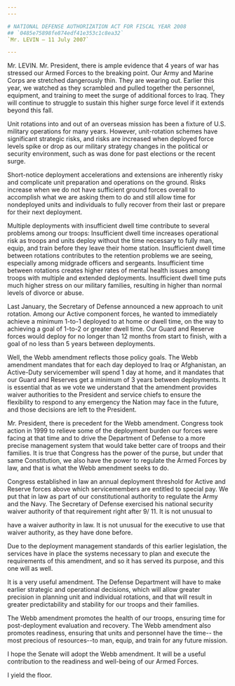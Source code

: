 ```yaml
---
---

# NATIONAL DEFENSE AUTHORIZATION ACT FOR FISCAL YEAR 2008
## `0485e75898fe874edf41e353c1c8ea32`
`Mr. LEVIN — 11 July 2007`

---
```



Mr. LEVIN. Mr. President, there is ample evidence that 4 years of war 
has stressed our Armed Forces to the breaking point. Our Army and 
Marine Corps are stretched dangerously thin. They are wearing out. 
Earlier this year, we watched as they scrambled and pulled together the 
personnel, equipment, and training to meet the surge of additional 
forces to Iraq. They will continue to struggle to sustain this higher 
surge force level if it extends beyond this fall.

Unit rotations into and out of an overseas mission has been a fixture 
of U.S. military operations for many years. However, unit-rotation 
schemes have significant strategic risks, and risks are increased when 
deployed force levels spike or drop as our military strategy changes in 
the political or security environment, such as was done for past 
elections or the recent surge.

Short-notice deployment accelerations and extensions are inherently 
risky and complicate unit preparation and operations on the ground. 
Risks increase when we do not have sufficient ground forces overall to 
accomplish what we are asking them to do and still allow time for 
nondeployed units and individuals to fully recover from their last or 
prepare for their next deployment.

Multiple deployments with insufficient dwell time contribute to 
several problems among our troops: Insufficient dwell time increases 
operational risk as troops and units deploy without the time necessary 
to fully man, equip, and train before they leave their home station. 
Insufficient dwell time between rotations contributes to the retention 
problems we are seeing, especially among midgrade officers and 
sergeants. Insufficient time between rotations creates higher rates of 
mental health issues among troops with multiple and extended 
deployments. Insufficient dwell time puts much higher stress on our 
military families, resulting in higher than normal levels of divorce or 
abuse.

Last January, the Secretary of Defense announced a new approach to 
unit rotation. Among our Active component forces, he wanted to 
immediately achieve a minimum 1-to-1 deployed to at home or dwell time, 
on the way to achieving a goal of 1-to-2 or greater dwell time. Our 
Guard and Reserve forces would deploy for no longer than 12 months from 
start to finish, with a goal of no less than 5 years between 
deployments.

Well, the Webb amendment reflects those policy goals. The Webb 
amendment mandates that for each day deployed to Iraq or Afghanistan, 
an Active-Duty servicemember will spend 1 day at home, and it mandates 
that our Guard and Reserves get a minimum of 3 years between 
deployments. It is essential that as we vote we understand that the 
amendment provides waiver authorities to the President and service 
chiefs to ensure the flexibility to respond to any emergency the Nation 
may face in the future, and those decisions are left to the President.

Mr. President, there is precedent for the Webb amendment. Congress 
took action in 1999 to relieve some of the deployment burden our forces 
were facing at that time and to drive the Department of Defense to a 
more precise management system that would take better care of troops 
and their families. It is true that Congress has the power of the 
purse, but under that same Constitution, we also have the power to 
regulate the Armed Forces by law, and that is what the Webb amendment 
seeks to do.

Congress established in law an annual deployment threshold for Active 
and Reserve forces above which servicemembers are entitled to special 
pay. We put that in law as part of our constitutional authority to 
regulate the Army and the Navy. The Secretary of Defense exercised his 
national security waiver authority of that requirement right after 9/
11. It is not unusual to


have a waiver authority in law. It is not unusual for the executive to 
use that waiver authority, as they have done before.

Due to the deployment management standards of this earlier 
legislation, the services have in place the systems necessary to plan 
and execute the requirements of this amendment, and so it has served 
its purpose, and this one will as well.

It is a very useful amendment. The Defense Department will have to 
make earlier strategic and operational decisions, which will allow 
greater precision in planning unit and individual rotations, and that 
will result in greater predictability and stability for our troops and 
their families.

The Webb amendment promotes the health of our troops, ensuring time 
for post-deployment evaluation and recovery. The Webb amendment also 
promotes readiness, ensuring that units and personnel have the time--
the most precious of resources--to man, equip, and train for any future 
mission.

I hope the Senate will adopt the Webb amendment. It will be a useful 
contribution to the readiness and well-being of our Armed Forces.

I yield the floor.